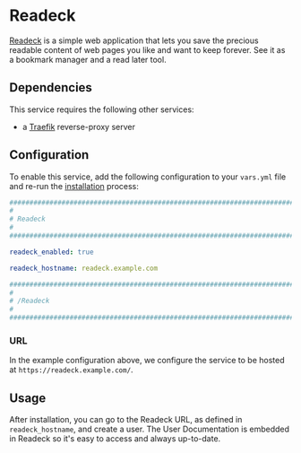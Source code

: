 <!--
SPDX-FileCopyrightText: 2024 Slavi Pantaleev
SPDX-FileCopyrightText: 2024 noah

SPDX-License-Identifier: AGPL-3.0-or-later
-->

# Readeck

[Readeck](https://readeck.org) is a simple web application that lets you save the precious readable content of web pages you like and want to keep forever.
See it as a bookmark manager and a read later tool.


## Dependencies

This service requires the following other services:

- a [Traefik](traefik.md) reverse-proxy server


## Configuration

To enable this service, add the following configuration to your `vars.yml` file and re-run the [installation](../installing.md) process:

```yaml
########################################################################
#                                                                      #
# Readeck                                                              #
#                                                                      #
########################################################################

readeck_enabled: true

readeck_hostname: readeck.example.com

########################################################################
#                                                                      #
# /Readeck                                                             #
#                                                                      #
########################################################################
```

### URL

In the example configuration above, we configure the service to be hosted at `https://readeck.example.com/`.

## Usage

After installation, you can go to the Readeck URL, as defined in `readeck_hostname`, and create a user. The User Documentation is embedded in Readeck so it's easy to access and always up-to-date.
